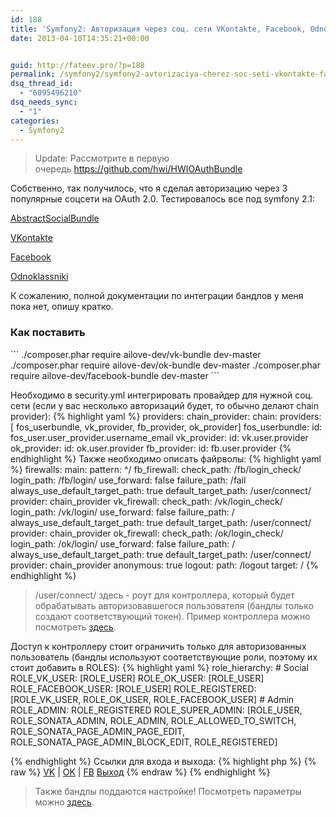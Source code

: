 ```yaml
---
id: 188
title: 'Symfony2: Авторизация через соц. сети VKontakte, Facebook, Odnoklassniki. OAuth 2.0'
date: 2013-04-10T14:35:21+00:00


guid: http://fateev.pro/?p=188
permalink: /symfony2/symfony2-avtorizaciya-cherez-soc-seti-vkontakte-facebook-odnoklassniki-oauth-2-0.html
dsq_thread_id:
  - "6095496210"
dsq_needs_sync:
  - "1"
categories:
  - Symfony2
---
```

<blockquote>Update: Рассмотрите в первую очередь <a href="https://github.com/hwi/HWIOAuthBundle" rel="nofollow">https://github.com/hwi/HWIOAuthBundle</a></blockquote>
Собственно, так получилось, что я сделал авторизацию через 3 популярные соцсети на OAuth 2.0. Тестировалось все под symfony 2.1:

<a title="VKontakte" href="https://github.com/ailove-dev/AbstractSocialBundle">AbstractSocialBundle</a>

<a title="VKontakte" href="https://github.com/ailove-dev/VKBundle">VKontakte</a>

<a title="Facebook" href="https://github.com/ailove-dev/FacebookBundle">Facebook</a>

<a title="Odnoklassniki" href="https://github.com/ailove-dev/OKBundle">Odnoklassniki</a>

К сожалению, полной документации по интеграции бандлов у меня пока нет, опишу кратко.
<h3>Как поставить</h3>
```
./composer.phar require ailove-dev/vk-bundle dev-master
./composer.phar require ailove-dev/ok-bundle dev-master
./composer.phar require ailove-dev/facebook-bundle dev-master
```

Необходимо в security.yml интегрировать провайдер для нужной соц. сети (если у вас несколько авторизаций будет, то обычно делают chain provider):
{% highlight yaml %}
    providers:
        chain_provider:
            chain:
                providers: [  fos_userbundle, vk_provider, fb_provider, ok_provider]
        fos_userbundle:
            id: fos_user.user_provider.username_email
        vk_provider:
            id: vk.user.provider
        ok_provider:
            id: ok.user.provider
        fb_provider:
            id: fb.user.provider
{% endhighlight %}
Также необходимо описать файрволы:
{% highlight yaml %}
    firewalls:
         main:
            pattern: ^/
            fb_firewall:
                check_path: /fb/login_check/
                login_path: /fb/login/
                use_forward: false
                failure_path: /fail
                always_use_default_target_path: true
                default_target_path: /user/connect/
                provider: chain_provider
            vk_firewall:
                check_path: /vk/login_check/
                login_path: /vk/login/
                use_forward: false
                failure_path: /
                always_use_default_target_path: true
                default_target_path: /user/connect/
                provider: chain_provider
            ok_firewall:
                check_path: /ok/login_check/
                login_path: /ok/login/
                use_forward: false
                failure_path: /
                always_use_default_target_path: true
                default_target_path: /user/connect/
                provider: chain_provider
            anonymous: true
            logout:
                path: /logout
                target: /
{% endhighlight %}
<blockquote>/user/connect/ здесь - роут для контроллера, который будет обрабатывать авторизовавшегося пользователя (бандлы только создают соответствующий токен). Пример контроллера можно посмотреть <a href="https://github.com/ailove-dev/sf2.1-sonata/blob/master/src/Application/Sonata/UserBundle/Controller/SocialConnectController.php">здесь</a>.</blockquote>
Доступ к контроллеру стоит ограничить только для авторизованных пользователь (бандлы используют соответствующие роли, поэтому их стоит добавить в ROLES):
{% highlight yaml %}
    role_hierarchy:
        # Social
        ROLE_VK_USER: [ROLE_USER]
        ROLE_OK_USER: [ROLE_USER]
        ROLE_FACEBOOK_USER: [ROLE_USER]
        ROLE_REGISTERED: [ROLE_VK_USER, ROLE_OK_USER, ROLE_FACEBOOK_USER]
        # Admin
        ROLE_ADMIN:       ROLE_REGISTERED
        ROLE_SUPER_ADMIN: [ROLE_USER, ROLE_SONATA_ADMIN, ROLE_ADMIN, ROLE_ALLOWED_TO_SWITCH, ROLE_SONATA_PAGE_ADMIN_PAGE_EDIT, ROLE_SONATA_PAGE_ADMIN_BLOCK_EDIT, ROLE_REGISTERED]

{% endhighlight %}
Cсылки для входа и выхода:
{% highlight php %}
{% raw %}
<a href="{{ path('_vk_login') }}">VK</a> | <a href="{{ path('_ok_login') }}">OK</a> | <a href="{{ path('_fb_login') }}">FB</a>
<a href="{{ path('fos_user_security_logout') }}">Выход</a>
{% endraw %}
{% endhighlight %}
<blockquote>Также бандлы поддаются настройке! Посмотреть параметры можно <a href="https://github.com/ailove-dev/AbstractSocialBundle/blob/master/Classes/AbstractConfiguration.php">здесь</a>.</blockquote>
&nbsp;